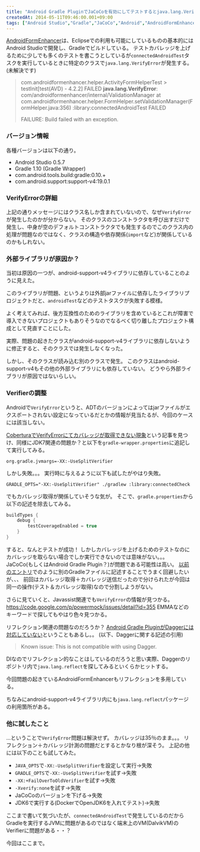 ```yaml
---
title: "Android Gradle PluginでJaCoCoを有効にしてテストするとjava.lang.VerifyError発生"
createdAt: 2014-05-11T09:46:00.001+09:00
tags: ["Android Studio","Gradle","JaCoCo","Android","AndroidFormEnhancer"]
---
```

[AndroidFormEnhancer](https://github.com/ksoichiro/AndroidFormEnhancer)は、Eclipseでの利用も可能にしているものの基本的にはAndroid Studioで開発し、Gradleでビルドしている。
テストカバレッジを上げるために少しでも多くのテストを書こうとしているが`connectedAndroidTest`タスクを実行しているときに特定のクラスで`java.lang.VerifyError`が発生する。
(未解決です)

> com.androidformenhancer.helper.ActivityFormHelperTest > testInit[test(AVD) - 4.2.2] FAILED 
> 	**java.lang.VerifyError**: com/androidformenhancer/internal/ValidationManager
> 	at com.androidformenhancer.helper.FormHelper.setValidationManager(FormHelper.java:356)
> :library:connectedAndroidTest FAILED
> 
> FAILURE: Build failed with an exception.

<!--more-->

### バージョン情報

各種バージョンは以下の通り。

* Android Studio 0.5.7
* Gradle 1.10 (Gradle Wrapper)
* com.android.tools.build:gradle:0.10.+
* com.android.support:support-v4:19.0.1

### VerifyErrorの詳細

上記の通りメッセージにはクラス名しか含まれていないので、なぜ`VerifyError`が発生したのかが分からない。
そのクラスのコンストラクタを呼び出すだけで発生し、中身が空のデフォルトコンストラクタでも発生するのでこのクラス内の処理が問題なのではなく、クラスの構造や依存関係(`import`など)が関係しているのかもしれない。

### 外部ライブラリが原因か？

当初は原因の一つが、android-support-v4ライブラリに依存していることのように見えた。

このライブラリが問題、というよりは外部jarファイルに依存したライブラリプロジェクトだと、`androidTest`などのテストタスクが失敗する模様。

よく考えてみれば、後方互換性のためのライブラリを含めているとこれが障害で導入できないプロジェクトもありそうなのでなるべく切り離したプロジェクト構成として見直すことにした。

実際、問題の起きたクラスがandroid-support-v4ライブラリに依存しないように修正すると、そのクラスでは発生しなくなった。

しかし、そのクラスが読み込む別のクラスで発生。
このクラスはandroid-support-v4もその他の外部ライブラリにも依存していない。
どうやら外部ライブラリが原因ではないらしい。

### Verifierの調整

Androidで`VerifyError`というと、ADTのバージョンによってはjarファイルがエクスポートされない設定になっているだとかの情報が見当たるが、今回のケースには該当しない。

[CoberturaでVerifyErrorにてカバレッジが取得できない現象](http://kikutaro777.hatenablog.com/entry/2013/02/18/222723)という記事を見つけ、同様にJDK7関連の問題か？と以下を`gradle-wrapper.properties`に追記して実行してみる。

```
org.gradle.jvmargs=-XX:-UseSplitVerifier
```

しかし失敗。。。
実行時に与えるように以下も試したがやはり失敗。

```
GRADLE_OPTS="-XX:-UseSplitVerifier" ./gradlew :library:connectedCheck
```

でもカバレッジ取得が関係していそうな気が。
そこで、`gradle.properties`から以下の記述を除去してみる。

```groovy
buildTypes {
    debug {
        testCoverageEnabled = true
    }
}
```

すると、なんとテストが成功！
しかしカバレッジを上げるためのテストなのにカバレッジを取らない場合でしか実行できないのでは意味がない。。。
JaCoCo(もしくはAndroid Gradle Plugin？)が問題である可能性は高い。
[以前のエントリ](/ja/post/2014/05/androidgradle-jacoco/)でのように別のGradleファイルに記述することでうまく回避したいが、、、
前回はカバレッジ取得＋カバレッジ送信だったので分けられたが今回は同一の操作(テスト＆カバレッジ取得)なので分割しようがない。

さらに見ていくと、Javassist関連でも`VerifyError`の情報が見つかる。
https://code.google.com/p/powermock/issues/detail?id=355
EMMAなどのキーワードで探してもやはり色々見つかる。

リフレクション関連の問題なのだろうか？
[Android Gradle PluginがDaggerには対応していない](http://tools.android.com/tech-docs/new-build-system)ということもあるし。。
(以下、Daggerに関する記述の引用)

> Known issue: This is not compatible with using Dagger.

DIなのでリフレクション的なことはしているのだろうと思い実際、Daggerのリポジトリ内で`java.lang.reflect`を探してみるといくらかヒットする。

今回問題の起きているAndroidFormEnhancerもリフレクションを多用している。

ちなみにandroid-support-v4ライブラリ内にも`java.lang.reflect`パッケージの利用箇所がある。

### 他に試したこと

…ということで`VerifyError`問題は解決せず。
カバレッジは35％のまま。。。
リフレクション＋カバレッジ計測の問題だとするとかなり根が深そう。
上記の他には以下のことも試してみた。

* `JAVA_OPTS`で`-XX:-UseSplitVerifier`を設定して実行→失敗
* `GRADLE_OPTS`で`-XX:-UseSplitVerifier`を試す→失敗
* `-XX:+FailOverToOldVerifier`を試す→失敗
* `-Xverify:none`を試す→失敗
* JaCoCoのバージョンを下げる→失敗
* JDK6で実行する(DockerでOpenJDK6を入れてテスト)→失敗

ここまで書いて気づいたが、`connectedAndroidTest`で発生しているのだからGradleを実行するJVMに問題があるのではなく端末上のVM(DalvikVM)のVerifierに問題がある・・？

今回はここまで。
